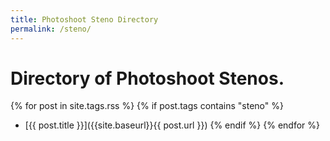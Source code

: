 ```yaml
---
title: Photoshoot Steno Directory
permalink: /steno/
---
```


# Directory of Photoshoot Stenos.

{% for post in site.tags.rss %}
{% if post.tags contains "steno" %}
* [{{ post.title }}]({{site.baseurl}}{{ post.url }})
{% endif %}
{% endfor %}